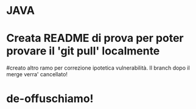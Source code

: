 # JAVA
# Creata README di prova per poter provare il 'git pull' localmente

#creato altro ramo per correzione ipotetica vulnerabilità. Il branch dopo il merge verra' cancellato!

# de-offuschiamo!
